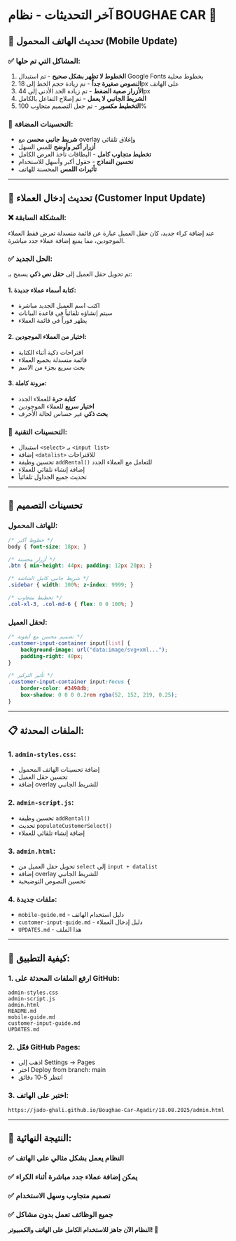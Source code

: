# آخر التحديثات - نظام BOUGHAE CAR 🚗

## 📱 تحديث الهاتف المحمول (Mobile Update)

### ✅ المشاكل التي تم حلها:
1. **الخطوط لا تظهر بشكل صحيح** - تم استبدال Google Fonts بخطوط محلية
2. **النصوص صغيرة جداً** - تم زيادة حجم الخط إلى 18px على الهاتف
3. **الأزرار صعبة الضغط** - تم زيادة الحد الأدنى إلى 44px
4. **الشريط الجانبي لا يعمل** - تم إصلاح التفاعل بالكامل
5. **التخطيط مكسور** - تم جعل التصميم متجاوب 100%

### 🎯 التحسينات المضافة:
- **شريط جانبي محسن** مع overlay وإغلاق تلقائي
- **أزرار أكبر وأوضح** للمس السهل
- **تخطيط متجاوب كامل** - البطاقات تأخذ العرض الكامل
- **تحسين النماذج** - حقول أكبر وأسهل للاستخدام
- **تأثيرات اللمس** المحسنة للهاتف

---

## 👥 تحديث إدخال العملاء (Customer Input Update)

### ❌ المشكلة السابقة:
عند إضافة كراء جديد، كان حقل العميل عبارة عن قائمة منسدلة تعرض فقط العملاء الموجودين، مما يمنع إضافة عملاء جدد مباشرة.

### ✅ الحل الجديد:
تم تحويل حقل العميل إلى **حقل نص ذكي** يسمح بـ:

#### 1. كتابة أسماء عملاء جديدة:
- اكتب اسم العميل الجديد مباشرة
- سيتم إنشاؤه تلقائياً في قاعدة البيانات
- يظهر فوراً في قائمة العملاء

#### 2. اختيار من العملاء الموجودين:
- اقتراحات ذكية أثناء الكتابة
- قائمة منسدلة بجميع العملاء
- بحث سريع بجزء من الاسم

#### 3. مرونة كاملة:
- **كتابة حرة** للعملاء الجدد
- **اختيار سريع** للعملاء الموجودين
- **بحث ذكي** غير حساس لحالة الأحرف

### 🔧 التحسينات التقنية:
- استبدال `<select>` بـ `<input list>`
- إضافة `<datalist>` للاقتراحات
- تحسين وظيفة `addRental()` للتعامل مع العملاء الجدد
- إضافة إنشاء تلقائي للعملاء
- تحديث جميع الجداول تلقائياً

---

## 🎨 تحسينات التصميم

### للهاتف المحمول:
```css
/* خطوط أكبر */
body { font-size: 18px; }

/* أزرار محسنة */
.btn { min-height: 44px; padding: 12px 20px; }

/* شريط جانبي كامل الشاشة */
.sidebar { width: 100%; z-index: 9999; }

/* تخطيط متجاوب */
.col-xl-3, .col-md-6 { flex: 0 0 100%; }
```

### لحقل العميل:
```css
/* تصميم محسن مع أيقونة */
.customer-input-container input[list] {
    background-image: url("data:image/svg+xml...");
    padding-right: 40px;
}

/* تأثير التركيز */
.customer-input-container input:focus {
    border-color: #3498db;
    box-shadow: 0 0 0 0.2rem rgba(52, 152, 219, 0.25);
}
```

---

## 📋 الملفات المحدثة:

### 1. `admin-styles.css`:
- إضافة تحسينات الهاتف المحمول
- تحسين حقل العميل
- إضافة overlay للشريط الجانبي

### 2. `admin-script.js`:
- تحسين وظيفة `addRental()`
- تحديث `populateCustomerSelect()`
- إضافة إنشاء تلقائي للعملاء

### 3. `admin.html`:
- تحويل حقل العميل من `select` إلى `input + datalist`
- إضافة overlay للشريط الجانبي
- تحسين النصوص التوضيحية

### 4. ملفات جديدة:
- `mobile-guide.md` - دليل استخدام الهاتف
- `customer-input-guide.md` - دليل إدخال العملاء
- `UPDATES.md` - هذا الملف

---

## 🚀 كيفية التطبيق:

### 1. ارفع الملفات المحدثة على GitHub:
```
admin-styles.css
admin-script.js  
admin.html
README.md
mobile-guide.md
customer-input-guide.md
UPDATES.md
```

### 2. فعّل GitHub Pages:
- اذهب إلى Settings → Pages
- اختر Deploy from branch: main
- انتظر 5-10 دقائق

### 3. اختبر على الهاتف:
```
https://jado-ghali.github.io/Boughae-Car-Agadir/18.08.2025/admin.html
```

---

## 🎉 النتيجة النهائية:

### ✅ النظام يعمل بشكل مثالي على الهاتف
### ✅ يمكن إضافة عملاء جدد مباشرة أثناء الكراء
### ✅ تصميم متجاوب وسهل الاستخدام
### ✅ جميع الوظائف تعمل بدون مشاكل

**النظام الآن جاهز للاستخدام الكامل على الهاتف والكمبيوتر! 🎊**